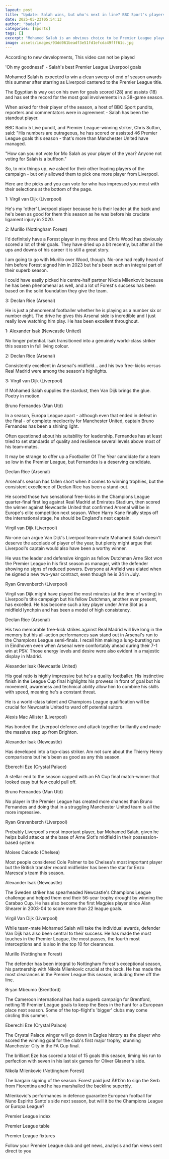 ```yaml
---
layout: post
title: "Update: Salah wins, but who's next in line? BBC Sport's players of the year"
date: 2025-05-23T05:54:13
author: "badely"
categories: [Sports]
tags: []
excerpt: "Mohamed Salah is an obvious choice to be Premier League player of the season but BBC Sport have picked some other players who have also stood out."
image: assets/images/93dd061beadf3e51fd1efcda49fff61c.jpg
---
```


According to new developments, This video can not be played

'Oh my goodness!' - Salah's best Premier League Liverpool goals

Mohamed Salah is expected to win a clean sweep of end of season awards this summer after starring as Liverpool cantered to the Premier League title.

The Egyptian is way out on his own for goals scored (28) and assists (18) and has set  the record for the most goal involvements in a 38-game season.

When asked for their player of the season, a host of BBC Sport pundits, reporters and commentators were in agreement - Salah has been the standout player.

BBC Radio 5 Live pundit, and Premier League-winning striker, Chris Sutton, said: "His numbers are outrageous, he has scored or assisted 46 Premier League goals this season - that's more than Manchester United have managed. 

"How can you not vote for Mo Salah as your player of the year? Anyone not voting for Salah is a buffoon."

So, to mix things up, we asked for their other leading players of the campaign - but only allowed them to pick one more player from Liverpool.

Here are the picks and you can vote for who has impressed you most with their selections at the bottom of the page.

1: Virgil van Dijk (Liverpool)

He's my 'other' Liverpool player because he is their leader at the back and he's been as good for them this season as he was before his cruciate ligament injury in 2020.

2: Murillo (Nottingham Forest)

I'd definitely have a Forest player in my three and Chris Wood has obviously scored a lot of their goals. They have dried up a bit recently, but after all the ups and downs of his career it is still a great story.

I am going to go with Murillo over Wood, though. No-one had really heard of him before Forest signed him in 2023 but he's been such an integral part of their superb season. 

I could have easily picked his centre-half partner Nikola Milenkovic because he has been phenomenal as well, and a lot of Forest's success has been based on the solid foundation they give the team.

3: Declan Rice (Arsenal)

He is just a phenomenal footballer whether he is playing as a number six or number eight. The drive he gives this Arsenal side is incredible and I just really love watching him play. He has been excellent throughout.

1: Alexander Isak (Newcastle United)

No longer potential. Isak transitioned into a genuinely world-class striker this season in full living colour.

2: Declan Rice (Arsenal)

Consistently excellent in Arsenal's midfield... and his two free-kicks versus Real Madrid were among the season's highlights.

3: Virgil van Dijk (Liverpool)

If Mohamed Salah supplies the stardust, then Van Dijk brings the glue. Poetry in motion.

Bruno Fernandes (Man Utd)

In a season, Europa League apart - although even that ended in defeat in the final - of complete mediocrity for Manchester United, captain Bruno Fernandes has been a shining light. 

Often questioned about his suitability for leadership, Fernandes has at least tried to set standards of quality and resilience several levels above most of his team-mates. 

It may be strange to offer up a Footballer Of The Year candidate for a team so low in the Premier League, but Fernandes is a deserving candidate.

Declan Rice (Arsenal)

Arsenal's season has fallen short when it comes to winning trophies, but the consistent excellence of Declan Rice has been a stand-out. 

He scored those two sensational free-kicks in the Champions League quarter-final first leg against Real Madrid at Emirates Stadium, then scored the winner against Newcastle United that confirmed Arsenal will be in Europe's elite competition next season. When Harry Kane finally steps off the international stage, he should be England's next captain.

Virgil van Dijk (Liverpool)

No-one can argue Van Dijk's Liverpool team-mate Mohamed Salah doesn't deserve the accolade of player of the year, but plenty might argue that Liverpool's captain would also have been a worthy winner. 

He was the leader and defensive kingpin as fellow Dutchman Arne Slot won the Premier League in his first season as manager, with the defender showing no signs of reduced powers. Everyone at Anfield was elated when he signed a new two-year contract, even though he is 34 in July.

Ryan Gravenberch (Liverpool)

Virgil van Dijk might have played the most minutes (at the time of writing) in Liverpool's title campaign but his fellow Dutchman, another ever present, has excelled. He has become such a key player under Arne Slot as a midfield lynchpin and has been a model of high consistency.

Declan Rice (Arsenal)

His two memorable free-kick strikes against Real Madrid will live long in the memory but his all-action performances saw stand out in Arsenal's run to the Champions League semi-finals. I recall him making a lung-bursting run in Eindhoven even when Arsenal were comfortably ahead during their 7-1 win at PSV. Those energy levels and desire were also evident in a majestic display in Madrid.

Alexander Isak (Newcastle United)

His goal ratio is highly impressive but he's a quality footballer. His instinctive finish in the League Cup final highlights his prowess in front of goal but his movement, awareness and technical ability allow him to combine his skills with speed, meaning he's a constant threat.

He is a world-class talent and Champions League qualification will be crucial for Newcastle United to ward off potential suitors.

Alexis Mac Allister (Liverpool)

Has bonded the Liverpool defence and attack together brilliantly and made the massive step up from Brighton.

Alexander Isak (Newcastle)

Has developed into a top-class striker. Am not sure about the Thierry Henry comparisons but he's been as good as any this season.

Eberechi Eze (Crystal Palace)

A stellar end to the season capped with an FA Cup final match-winner that looked easy but few could pull off.

Bruno Fernandes (Man Utd)

No player in the Premier League has created more chances than Bruno Fernandes and doing that in a struggling Manchester United team is all the more impressive.

Ryan Gravenberch (Liverpool)

Probably Liverpool's most important player, bar Mohamed Salah, given he helps build attacks at the base of Arne Slot's midfield in their possession-based system.

Moises Caicedo (Chelsea)

Most people considered Cole Palmer to be Chelsea's most important player but the British transfer record midfielder has been the star for Enzo Maresca's team this season.

Alexander Isak (Newcastle)

The Sweden striker has spearheaded Newcastle's Champions League challenge and helped them end their 56-year trophy drought by winning the Carabao Cup. He has also become the first Magpies player since Alan Shearer in 2003-04 to score more than 22 league goals.

Virgil Van Dijk (Liverpool)

While team-mate Mohamed Salah will take the individual awards, defender Van Dijk has also been central to their success. He has made the most touches in the Premier League, the most passes, the fourth most interceptions and is also in the top 10 for clearances.

Murillo (Nottingham Forest)

The defender has been integral to Nottingham Forest's exceptional season, his partnership with Nikola Milenkovic crucial at the back. He has made the most clearances in the Premier League this season, including three off the line.

Bryan Mbeumo (Brentford)

The Cameroon international has had a superb campaign for Brentford, netting 19 Premier League goals to keep the Bees in the hunt for a European place next season. Some of the top-flight's 'bigger' clubs may come circling this summer.

Eberechi Eze (Crystal Palace)

The Crystal Palace winger will go down in Eagles history as the player who scored the winning goal for the club's first major trophy, stunning Manchester City in the FA Cup final.

The brilliant Eze has scored a total of 15 goals this season, timing his run to perfection with seven in his last six games for Oliver Glasner's side.

Nikola Milenkovic (Nottingham Forest)

The bargain signing of the season. Forest paid just Â£12m to sign the Serb from Fiorentina and he has marshalled the backline superbly.

Milenkovic's performances in defence guarantee European football for Nuno Espirito Santo's side next season, but will it be the Champions League or Europa League?

Premier League index

Premier League table

Premier League fixtures

Follow your Premier League club and get news, analysis and fan views sent direct to you


